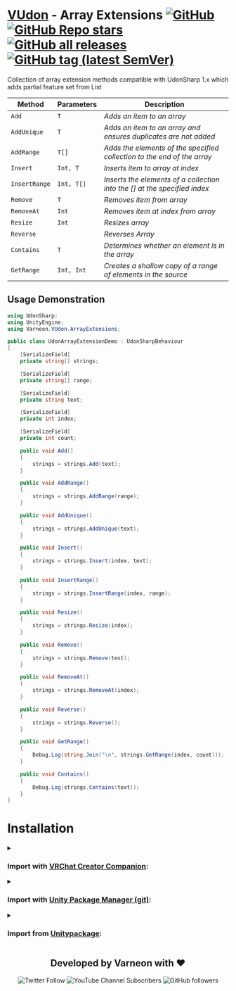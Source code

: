 <div>

# [VUdon](https://github.com/Varneon/VUdon) - Array Extensions [![GitHub](https://img.shields.io/github/license/Varneon/VUdon-ArrayExtensions?color=blue&label=License&style=flat)](https://github.com/Varneon/VUdon-ArrayExtensions/blob/main/LICENSE) [![GitHub Repo stars](https://img.shields.io/github/stars/Varneon/VUdon-ArrayExtensions?style=flat&label=Stars)](https://github.com/Varneon/VUdon-ArrayExtensions/stargazers) [![GitHub all releases](https://img.shields.io/github/downloads/Varneon/VUdon-ArrayExtensions/total?color=blue&label=Downloads&style=flat)](https://github.com/Varneon/VUdon-ArrayExtensions/releases) [![GitHub tag (latest SemVer)](https://img.shields.io/github/v/tag/Varneon/VUdon-ArrayExtensions?color=blue&label=Release&sort=semver&style=flat)](https://github.com/Varneon/VUdon-ArrayExtensions/releases/latest)

</div>

Collection of array extension methods compatible with UdonSharp 1.x which adds partial feature set from List
  
| **Method** | **Parameters** | **Description** |
| - | - | - |
| `Add` | `T` | *Adds an item to an array* |
| `AddUnique` | `T` | *Adds an item to an array and ensures duplicates are not added* |
| `AddRange` | `T[]` | *Adds the elements of the specified collection to the end of the array* |
| `Insert` | `Int, T` | *Inserts item to array at index* |
| `InsertRange` | `Int, T[]` | *Inserts the elements of a collection into the <T>[] at the specified index* |
| `Remove` | `T` | *Removes item from array* |
| `RemoveAt` | `Int` | *Removes item at index from array* |
| `Resize` | `Int` | *Resizes array* |
| `Reverse` | | *Reverses Array* |
| `Contains` | `T` | *Determines whether an element is in the array* |
| `GetRange` | `Int, Int` | *Creates a shallow copy of a range of elements in the source* |

## Usage Demonstration
```csharp
using UdonSharp;
using UnityEngine;
using Varneon.VUdon.ArrayExtensions;

public class UdonArrayExtensionDemo : UdonSharpBehaviour
{
    [SerializeField]
    private string[] strings;

    [SerializeField]
    private string[] range;

    [SerializeField]
    private string text;

    [SerializeField]
    private int index;

    [SerializeField]
    private int count;

    public void Add()
    {
        strings = strings.Add(text);
    }

    public void AddRange()
    {
        strings = strings.AddRange(range);
    }

    public void AddUnique()
    {
        strings = strings.AddUnique(text);
    }

    public void Insert()
    {
        strings = strings.Insert(index, text);
    }

    public void InsertRange()
    {
        strings = strings.InsertRange(index, range);
    }

    public void Resize()
    {
        strings = strings.Resize(index);
    }

    public void Remove()
    {
        strings = strings.Remove(text);
    }

    public void RemoveAt()
    {
        strings = strings.RemoveAt(index);
    }

    public void Reverse()
    {
        strings = strings.Reverse();
    }

    public void GetRange()
    {
        Debug.Log(string.Join("\n", strings.GetRange(index, count)));
    }

    public void Contains()
    {
        Debug.Log(strings.Contains(text));
    }
}

```

# Installation

<details><summary>

### Import with [VRChat Creator Companion](https://vcc.docs.vrchat.com/vpm/packages#user-packages):</summary>

> 1. Download `com.varneon.vudon.array-extensions.zip` from [here](https://github.com/Varneon/VUdon-ArrayExtensions/releases/latest)
> 2. Unpack the .zip somewhere
> 3. In VRChat Creator Companion, navigate to `Settings` > `User Packages` > `Add`
> 4. Navigate to the unpacked folder, `com.varneon.vudon.array-extensions` and click `Select Folder`
> 5. `VUdon - Array Extensions` should now be visible under `Local User Packages` in the project view in VRChat Creator Companion
> 6. Click `Add`

</details><details><summary>

### Import with [Unity Package Manager (git)](https://docs.unity3d.com/2019.4/Documentation/Manual/upm-ui-giturl.html):</summary>

> 1. In the Unity toolbar, select `Window` > `Package Manager` > `[+]` > `Add package from git URL...` 
> 2. Paste the following link: `https://github.com/Varneon/VUdon-ArrayExtensions.git?path=/Packages/com.varneon.vudon.array-extensions`

</details><details><summary>

### Import from [Unitypackage](https://docs.unity3d.com/2019.4/Documentation/Manual/AssetPackagesImport.html):</summary>

> 1. Download latest `com.varneon.vudon.array-extensions.unitypackage` from [here](https://github.com/Varneon/VUdon-ArrayExtensions/releases/latest)
> 2. Import the downloaded .unitypackage into your Unity project

</details>

<div align="center">

## Developed by Varneon with :hearts:

![Twitter Follow](https://img.shields.io/twitter/follow/Varneon?color=%231c9cea&label=%40Varneon&logo=Twitter&style=for-the-badge)
![YouTube Channel Subscribers](https://img.shields.io/youtube/channel/subscribers/UCKTxeXy7gyaxr-YA9qGWOYg?color=%23FF0000&label=Varneon&logo=YouTube&style=for-the-badge)
![GitHub followers](https://img.shields.io/github/followers/Varneon?color=%23303030&label=Varneon&logo=GitHub&style=for-the-badge)

</div>
